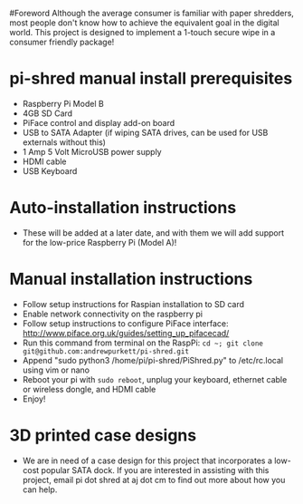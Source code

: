 #Foreword
Although the average consumer is familiar with paper shredders, most people don't know how to achieve the equivalent goal in the digital world. This project is designed to implement a 1-touch secure wipe in a consumer friendly package!

pi-shred manual install prerequisites
=======================
- Raspberry Pi Model B
- 4GB SD Card
- PiFace control and display add-on board
- USB to SATA Adapter (if wiping SATA drives, can be used for USB externals without this)
- 1 Amp 5 Volt MicroUSB power supply
- HDMI cable
- USB Keyboard

Auto-installation instructions
==============================
- These will be added at a later date, and with them we will add support for the low-price Raspberry Pi (Model A)!

Manual installation instructions
================================
- Follow setup instructions for Raspian installation to SD card
- Enable network connectivity on the raspberry pi
- Follow setup instructions to configure PiFace interface: http://www.piface.org.uk/guides/setting_up_pifacecad/
- Run this command from terminal on the RaspPi: `cd ~; git clone git@github.com:andrewpurkett/pi-shred.git`
- Append "sudo python3 /home/pi/pi-shred/PiShred.py" to /etc/rc.local using vim or nano
- Reboot your pi with `sudo reboot`, unplug your keyboard, ethernet cable or wireless dongle, and HDMI cable
- Enjoy!

3D printed case designs
=======================
- We are in need of a case design for this project that incorporates a low-cost popular SATA dock. If you are interested in assisting with this project, email pi dot shred at aj dot cm to find out more about how you can help.

